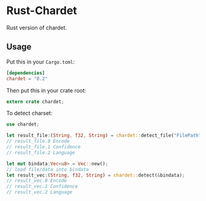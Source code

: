 Rust-Chardet
=========================

Rust version of chardet.

## Usage

Put this in your `Cargo.toml`:

```toml
[dependencies]
chardet = "0.2"
```

Then put this in your crate root:

```rust
extern crate chardet;
```

To detect charset:

```rust
use chardet;

let result_file:(String, f32, String) = chardet::detect_file("FilePath");
// result_file.0 Encode
// result_file.1 Confidence
// result_file.2 Language

let mut bindata:Vec<u8> = Vec::new();
// load file/data into bindata
let result_vec:(String, f32, String) = chardet::detect(&bindata);
// result_vec.0 Encode
// result_vec.1 Confidence
// result_vec.2 Language
```

